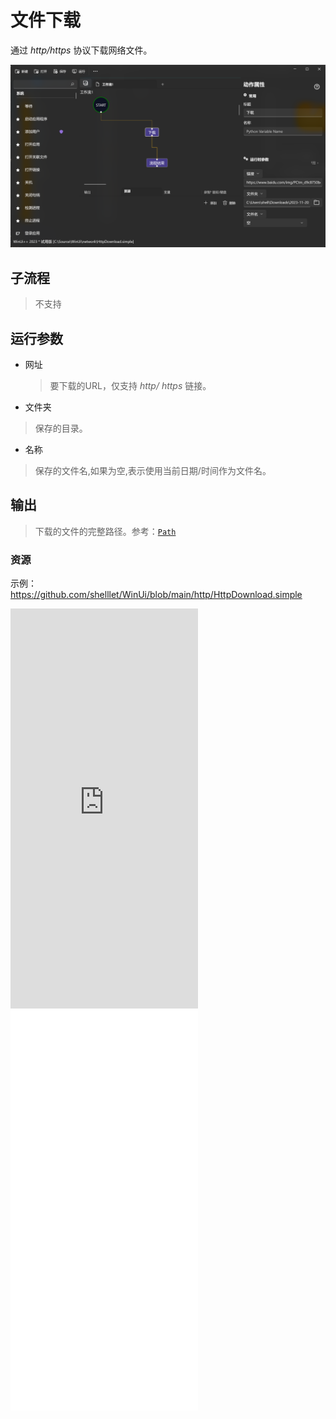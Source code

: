 # 文件下载 
通过 *http/https* 协议下载网络文件。

![HttpDownload](./images/01.png ':size=90%')

## 子流程
> 不支持

## 运行参数

* 网址
  > 要下载的URL，仅支持 *http/ https* 链接。
* 文件夹
>   保存的目录。
* 名称
>   保存的文件名,如果为空,表示使用当前日期/时间作为文件名。

## 输出

> 下载的文件的完整路径。参考：[`Path`](./types/Path.md)



### 资源

示例：https://github.com/shelllet/WinUi/blob/main/http/HttpDownload.simple


<iframe type="text/html" height="640px" src="https://www.youtube.com/embed/YwzLOQoVyOg" frameborder="0"></iframe>

<iframe src="//player.bilibili.com/player.html?bvid=BV1se411n7L4&page=1&autoplay=0" height='640px' scrolling="no" frameborder="no" framespacing="0" allowfullscreen="true"></iframe>